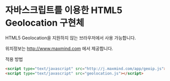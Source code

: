 # 자바스크립트를 이용한 HTML5 Geolocation 구현체

HTML5 Geolocation을 지원하지 않는 브라우저에서 사용 가능합니다.

위치정보는 http://www.maxmind.com 에서 제공합니다.


적용 방법
```html
<script type="text/javascript" src="http://j.maxmind.com/app/geoip.js"></script>
<script type="text/javascript" src="geolocation.js"></script>
```
